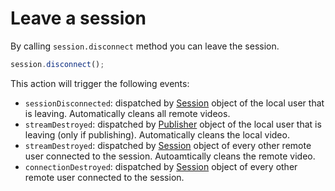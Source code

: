 # Leave a session

By calling `session.disconnect` method you can leave the session.

```javascript
session.disconnect();
```

This action will trigger the following events:

- `sessionDisconnected`: dispatched by [Session](../../api/openvidu-browser/classes/session.html) object of the local user that is leaving. Automatically cleans all remote videos.
- `streamDestroyed`: dispatched by [Publisher](../../api/openvidu-browser/classes/publisher.html) object of the local user that is leaving (only if publishing). Automatically cleans the local video.
- `streamDestroyed`: dispatched by [Session](../../api/openvidu-browser/classes/session.html) object of every other remote user connected to the session. Autoamtically cleans the remote video.
- `connectionDestroyed`: dispatched by [Session](../../api/openvidu-browser/classes/session.html) object of every other remote user connected to the session.

<br>